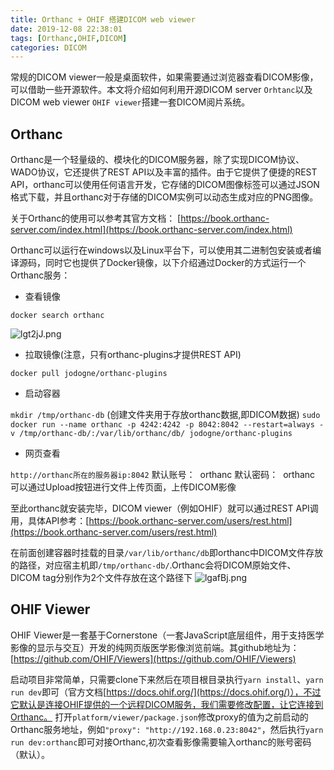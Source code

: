 ```yaml
---
title: Orthanc + OHIF 搭建DICOM web viewer
date: 2019-12-08 22:38:01
tags: [Orthanc,OHIF,DICOM]
categories: DICOM
---
```


常规的DICOM viewer一般是桌面软件，如果需要通过浏览器查看DICOM影像，可以借助一些开源软件。本文将介绍如何利用开源DICOM server `Orhtanc`以及DICOM web viewer `OHIF viewer`搭建一套DICOM阅片系统。

<!--more-->

## Orthanc
Orthanc是一个轻量级的、模块化的DICOM服务器，除了实现DICOM协议、WADO协议，它还提供了REST API以及丰富的插件。由于它提供了便捷的REST API，orthanc可以使用任何语言开发，它存储的DICOM图像标签可以通过JSON格式下载，并且orthanc对于存储的DICOM实例可以动态生成对应的PNG图像。

关于Orthanc的使用可以参考其官方文档：
[https://book.orthanc-server.com/index.html](https://book.orthanc-server.com/index.html)

Orthanc可以运行在windows以及Linux平台下，可以使用其二进制包安装或者编译源码，同时它也提供了Docker镜像，以下介绍通过Docker的方式运行一个Orthanc服务：

- 查看镜像

`docker search orthanc`

![lgt2jJ.png](https://s2.ax1x.com/2020/01/08/lgt2jJ.png)
- 拉取镜像(注意，只有orthanc-plugins才提供REST API)

`docker pull jodogne/orthanc-plugins`

- 启动容器

`mkdir /tmp/orthanc-db` (创建文件夹用于存放orthanc数据,即DICOM数据)
`sudo docker run --name orthanc -p 4242:4242 -p 8042:8042 --restart=always -v /tmp/orthanc-db/:/var/lib/orthanc/db/ jodogne/orthanc-plugins`

- 网页查看

`http://orthanc所在的服务器ip:8042`
默认账号：  orthanc
默认密码：  orthanc
可以通过Upload按钮进行文件上传页面，上传DICOM影像

至此orthanc就安装完毕，DICOM viewer（例如OHIF）就可以通过REST API调用，具体API参考：[https://book.orthanc-server.com/users/rest.html](https://book.orthanc-server.com/users/rest.html)

在前面创建容器时挂载的目录`/var/lib/orthanc/db`即orthanc中DICOM文件存放的路径，对应宿主机即`/tmp/orthanc-db/`.Orthanc会将DICOM原始文件、DICOM tag分别作为2个文件存放在这个路径下
![lgafBj.png](https://s2.ax1x.com/2020/01/08/lgafBj.png)

## OHIF Viewer
OHIF Viewer是一套基于Cornerstone（一套JavaScript底层组件，用于支持医学影像的显示与交互）开发的纯网页版医学影像浏览前端。其github地址为：[https://github.com/OHIF/Viewers](https://github.com/OHIF/Viewers)

启动项目非常简单，只需要clone下来然后在项目根目录执行`yarn install`、`yarn run dev`即可（官方文档[https://docs.ohif.org/](https://docs.ohif.org/)），不过它默认是连接OHIF提供的一个远程DICOM服务，我们需要修改配置，让它连接到Orthanc。
打开`platform/viewer/package.json`修改proxy的值为之前启动的Orthanc服务地址，例如`"proxy": "http://192.168.0.23:8042"`，然后执行`yarn run dev:orthanc`即可对接Orthanc,初次查看影像需要输入orthanc的账号密码（默认）。

